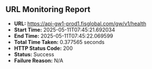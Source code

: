 ## URL Monitoring Report

- **URL:** https://api-gw1-prod1.fisglobal.com/gw/v1/health
- **Start Time:** 2025-05-11T07:45:21.692034
- **End Time:** 2025-05-11T07:45:22.069599
- **Total Time Taken:** 0.377565 seconds
- **HTTP Status Code:** 200
- **Status:** Success
- **Failure Reason:** N/A

